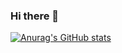 ### Hi there 👋

[![Anurag's GitHub stats](https://github-readme-stats.vercel.app/api?victorhugobenatti=anuraghazra)](https://github.com/anuraghazra/github-readme-stats)
